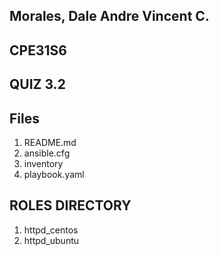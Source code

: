 ## Morales, Dale Andre Vincent C.
## CPE31S6
## QUIZ 3.2

## Files

1. README.md
2. ansible.cfg
3. inventory
4. playbook.yaml

## ROLES DIRECTORY

1. httpd_centos
2. httpd_ubuntu
